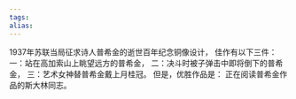 ```yaml
---
tags: 
alias:
---
```

1937年苏联当局征求诗人普希金的逝世百年纪念铜像设计，
佳作有以下三件：
一：站在高加索山上眺望远方的普希金，
二：决斗时被子弹击中即将倒下的普希金，
三：艺术女神替普希金戴上月桂冠。
但是，优胜作品是：
正在阅读普希金作品的斯大林同志。 